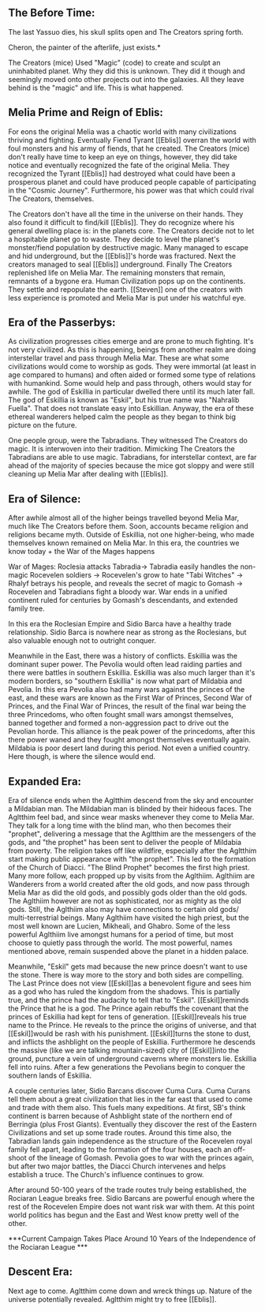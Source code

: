 ## The Before Time:
The last Yassuo dies, his skull splits open and The Creators spring forth.

Cheron, the painter of the afterlife, just exists.*

The Creators (mice) Used "Magic" (code)
to create and sculpt an uninhabited planet. Why they
did this is unknown. They did it though and seemingly
moved onto other projects out into the galaxies.
All they leave behind is the "magic" and life. This is
what happened.


## Melia Prime and Reign of Eblis:
For eons the original Melia was a 
chaotic world with many civilizations thriving and fighting.
Eventually Fiend Tyrant [[Eblis]] overran the world with foul monsters 
and his army of fiends, that he created. The Creators (mice)
don't really have time to keep an eye on things, however,  they
did take notice and eventually recognized the fate of the original
Melia. They recognized the Tyrant [[Eblis]] had destroyed what
could have been a prosperous planet and could have produced people
capable of participating in the "Cosmic Journey". Furthermore, his 
power was that which could rival The Creators, themselves.

The Creators don't have all the time in the universe on their hands. 
They also found it difficult to find/kill [[Eblis]]. They do recognize where his 
general dwelling place is: in the planets core. The Creators decide not to
let a hospitable planet go to waste. They decide to level the planet's
monster/fiend population by destructive magic. Many managed to escape 
and hid underground, but the [[Eblis]]'s horde was fractured. Next the 
creators managed to seal [[Eblis]] underground. Finally The Creators replenished
life on Melia Mar. The remaining monsters that remain, remnants of a bygone
era. Human Civilization pops up on the continents. They settle and repopulate
the earth. [[Steven]] one of the creators with less experience is promoted and Melia Mar
is put under his watchful eye.

## Era of the Passerbys:
As civilization progresses cities emerge and
are prone to much fighting. It's not very civilized.
As this is happening, beings from another realm are
doing interstellar travel and pass through Melia Mar.
These are what some civilizations would come to worship
as gods. They were immortal (at least in age compared
to humans) and often aided or formed some type of relations
with humankind. Some would help and pass through,
others would stay for awhile. The god of Eskillia in 
particular dwelled there until its much later fall. 
The god of Eskillia is known as "Eskil", but his true name
was "Nahralib Fuella". That does not translate easy into Eskillian.
Anyway, the era of these ethereal wanderers helped calm the
people as they began to think big picture on the future.

One people group, were the Tabradians. They witnessed The Creators
do magic. It is interwoven into their tradition. Mimicking The Creators
the Tabradians are able to use magic. Tabradians, for interstellar
context, are far ahead of the majority of species because the mice
got sloppy and were still cleaning up Melia Mar after dealing with [[Eblis]].


## Era of Silence:
After awhile almost all of the higher beings travelled 
beyond Melia Mar, much like The Creators before them.
Soon, accounts became religion and religions became myth.
Outside of Eskillia, not one higher-being, who made
themselves known remained on Melia Mar. In this era, 
the countries we know today + the War of the Mages happens

War of Mages: Roclesia attacks Tabradia-> Tabradia
easily handles the non-magic Rocevelen soldiers ->
Rocevelen's grow to hate "Tabi Witches" -> Rhalyf
betrays his people, and reveals the secret of magic
to Gomash -> Rocevelen and Tabradians fight a bloody
war. War ends in a unified continent ruled for centuries
by Gomash's descendants, and extended family tree.

In this era the Roclesian Empire and Sidio Barca have a healthy
trade relationship. Sidio Barca is nowhere near as strong as the
Roclesians, but also valuable enough not to outright conquer.

Meanwhile in the East, there was a history of conflicts. Eskillia
was the dominant super power. The Pevolia would often lead
raiding parties and there were battles in southern Eskillia.
Eskillia was also much larger than it's modern borders, so "southern
Eskillia" is now what part of Mildabia and Pevolia. In this
era Pevolia also had many wars against the princes of the east,
and these wars are known as the First War of Princes,
Second War of Princes, and the Final War of Princes, the result of
the final war being the three Princedoms, who often fought small
wars amongst themselves, banned together and formed a non-aggression
pact to drive out the Pevolian horde. This alliance is the peak 
power of the princedoms, after this there power waned and they
fought amongst themselves eventually again. Mildabia is poor desert
land during this period. Not even a unified country. Here though,
is where the silence would end.

## Expanded Era:
Era of silence ends when the Agltthim descend from the sky
and encounter a Mildabian man. The Mildabian man is blinded by
their hideous faces. The Agltthim feel bad, and since wear masks
whenever they come to Melia Mar. They talk for a long time with
the blind man, who then becomes their "prophet", delivering a 
message that the Agltthim are the messengers of the gods, and 
"the prophet" has been sent to deliver the people of Mildabia from
poverty. The religion takes off like wildfire, especially after the
Agltthim start making public appearance with "the prophet". This
led to the formation of the Church of Diacci. "The Blind Prophet"
becomes the first high priest. Many more follow, each propped up
by visits from the Aglthiim. Aglthiim are Wanderers from a world
created after the old gods, and now pass through Melia Mar as did
the old gods, and possibly gods older than the old gods. The Aglthiim
however are not as sophisticated, nor as mighty as the old gods.
Still, the Aglthiim also may have connections to certain old gods/
multi-terrestrial beings. Many Aglthiim have visited the high priest,
but the most well known are Lucien, Mikheali, and Ghabro. Some of the
less powerful Aglthiim live amongst humans for a period of time, but most
choose to quietly pass through the world. The most powerful, names mentioned
above, remain suspended above the planet in a hidden palace. 

Meanwhile, "Eskil" gets mad because the new prince doesn't 
want to use the stone. There is way more to the story and both sides
are compelling. The Last Prince does not view [[Eskil]]as a benevolent
figure and sees him as a god who has ruled the kingdom from the shadows.
This is partially true, and the prince had the audacity to tell that to
"Eskil". [[Eskil]]reminds the Prince that he is a god. The Prince again
rebuffs the covenant that the princes of Eskillia had kept for tens of
generation. [[Eskil]]reveals his true name to the Prince. He reveals to the
prince the origins of universe, and that [[Eskil]]would be rash with his
punishment. [[Eskil]]turns the stone to dust, and inflicts the ashblight 
on the people of Eskillia. Furthermore he descends the massive (like we
are talking mountain-sized) city of [[Eskil]]into the ground, puncture a vein
of underground caverns where monsters lie. Eskillia fell into ruins.
After a few generations the Pevolians begin to conquer the southern lands
of Eskillia. 

A couple centuries later, Sidio Barcans discover Cuma Cura. Cuma
Curans tell them about a great civilization that lies in the far
east that used to come and trade with them also. This fuels many
expeditions. At first, SB's think continent is barren because of 
Ashblight state of the northern end of Berringia (plus Frost Giants).
Eventually they discover the rest of the Eastern Civilizations and
set up some trade routes. Around this time also, the Tabradian lands
gain independence as the structure of the Rocevelen royal family fell
apart, leading to the formation of the four houses, each an off-shoot
of the lineage of Gomash. Pevolia goes to war with the princes again,
but after two major battles, the Diacci Church intervenes and helps
establish a truce. The Church's influence continues to grow. 

After around 50-100 years of the trade routes truly being established,
the Rociaran League breaks free. Sidio Barcans are powerful enough
where the rest of the Rocevelen Empire does not want risk war with 
them. At this point world politics has begun and the East and West
know pretty well of the other. 

***Current Campaign Takes Place Around 10 Years of the Independence
of the Rociaran League ***

## Descent Era:
Next age to come. Agltthim come down and wreck things up. Nature of
the universe potentially revealed. Agltthim might try to free [[Eblis]].


